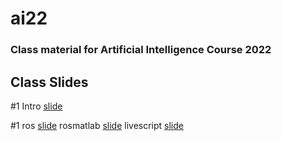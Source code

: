 # ai22
### Class material for Artificial Intelligence Course 2022

## Class Slides
#1 Intro [slide](https://info-ruc.github.io/ai22/intro.pdf) 

#1 ros [slide](https://info-ruc.github.io/ai22/ros.pdf)    rosmatlab [slide](https://info-ruc.github.io/ai22/rosmatlab.pdf)     livescript [slide](https://info-ruc.github.io/ai22/rosmatlab.zip) 



